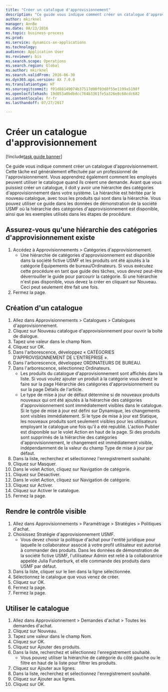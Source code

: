 ```yaml
--- 
title: "Créer un catalogue d'approvisionnement"
description: "Ce guide vous indique comment créer un catalogue d'approvisionnement."
author: mkirknel
manager: AnnBe
ms.date: 08/23/2016
ms.topic: business-process
ms.prod: 
ms.service: dynamics-ax-applications
ms.technology: 
audience: Application User
ms.reviewer: bis
ms.search.scope: Operations
ms.search.region: Global
ms.author: mkirknel
ms.search.validFrom: 2016-06-30
ms.dyn365.ops.version: AX 7.0.0
ms.translationtype: HT
ms.sourcegitcommit: f01d88149074b37517d00f03d8f55e1199a5198f
ms.openlocfilehash: 19d053a0bdbdcc764b3361fe5a326e8c68cdc682
ms.contentlocale: fr-fr
ms.lasthandoff: 07/27/2017

---
```

# <a name="create-a-procurement-catalog"></a>Créer un catalogue d'approvisionnement

[!include[task guide banner](../../includes/task-guide-banner.md)]

Ce guide vous indique comment créer un catalogue d'approvisionnement. Cette tâche est généralement effectuée par un professionnel de l'approvisionnement. Vous apprendrez également comment les employés peuvent utiliser le catalogue quand ils créent une demande. Avant que vous puissiez créer un catalogue, il doit y avoir une hiérarchie des catégories d'approvisionnement dans votre système. La hiérarchie est héritée par le nouveau catalogue, avec tous les produits qui sont dans la hiérarchie. Vous pouvez utiliser ce guide dans les données de démonstration de la société USMF où la hiérarchie des catégories d'approvisionnement est disponible, ainsi que les exemples utilisés dans les étapes de procédure.


## <a name="ensure-that-a-procurement-category-hierarchy-exists"></a>Assurez-vous qu'une hiérarchie des catégories d'approvisionnement existe
1. Accédez à Approvisionnements > Catégories d'approvisionnement.
    * Une hiérarchie de catégories d'approvisionnement est disponible dans la société fictive USMF et les produits ont été ajoutés à la catégorie Équipements de bureau/Ordinateurs. Si vous exécutez cette procédure en tant que guide des tâches, vous devrez peut-être déverrouiller le guide pour parcourir la catégorie. Si une hiérarchie n'est pas disponible, vous devez la créer en cliquant sur Nouveau. Ceci peut seulement être fait une fois.  
2. Fermez la page.

## <a name="create-a-catalog"></a>Création d'un catalogue
1. Allez dans Approvisionnements > Catalogues > Catalogues d'approvisionnement.
2. Cliquez sur Nouveau catalogue d'approvisionnement pour ouvrir la boîte de dialogue.
3. Tapez une valeur dans le champ Nom.
4. Cliquez sur OK.
5. Dans l'arborescence, développez « CATÉGORIES D'APPROVISIONNEMENT DE L'ENTREPRISE ».
6. Dans l'arborescence, développez ORDINATEURS DE BUREAU.
7. Dans l'arborescence, sélectionnez Ordinateurs.
    * Les produits du catalogue d'approvisionnement sont affichés dans la liste. Si vous voulez ajouter un produit à la catégorie vous devez le faire sur la page Hiérarchie des catégories d'approvisionnement ou sur la page Détails de l'article.  
    * Le type de mise à jour de défaut détermine si de nouveaux produits nouveaux qui ont été ajoutés à la hiérarchie des catégories d'approvisionnement sont immédiatement visibles dans le catalogue. Si le type de mise à jour est défini sur Dynamique, les changements sont visibles immédiatement. Si le type de mise à jour est Statique, les nouveaux produits sont seulement visibles pour les utilisateurs employant le catalogue une fois qu'il a été republié. L'action Publier est disponible sur le volet Action en haut de la page. Si des produits sont supprimés de la hiérarchie des catégories d'approvisionnement, le changement est immédiatement visible, indépendamment de la valeur du champ Type de mise à jour par défaut.  
8. Dans la liste, recherchez et sélectionnez l'enregistrement souhaité.
9. Cliquez sur Masquer.
10. Dans le volet Action, cliquez sur Navigation de catégorie.
11. Cliquez sur Désactiver.
12. Dans le volet Action, cliquez sur Navigation de catégorie.
13. Cliquez sur Activer.
14. Cliquez sur Activer le catalogue.
15. Fermez la page.

## <a name="make-the-catalog-visible"></a>Rendre le contrôle visible
1. Allez dans Approvisionnements > Paramétrage > Stratégies > Politiques d'achat.
2. Choisissez Stratégie d'approvisionnement USMF.
    * Vous devez choisir la politique d'achat pour l'entité juridique pour laquelle le collaborateur associé à votre profil utilisateur est autorisé à commander des produits. Dans les données de démonstration de la société fictive USMF, l'utilisateur Admin est relié à la collaboratrice appelée Julia Funderburk, et elle commande des produits dans USMF par défaut.  
3. Dans la liste, cliquer sur le lien dans la ligne sélectionnée.
4. Sélectionnez le catalogue que vous venez de créer.
5. Cliquez sur OK.
6. Fermez la page.
7. Fermez la page.

## <a name="use-the-catalog"></a>Utiliser le catalogue
1. Allez dans Approvisionnement > Demandes d'achat > Toutes les demandes d'achat.
2. Cliquez sur Nouveau.
3. Tapez une valeur dans le champ Nom.
4. Cliquez sur OK.
5. Cliquez sur Ajouter des produits.
6. Dans la liste, recherchez et sélectionnez l'enregistrement souhaité.
    * Vous pouvez utiliser la hiérarchie de catégorie du côté gauche ou le filtre en haut de la liste pour filtrer les produits.  
7. Cliquez sur Ajouter aux lignes.
8. Dans la liste, recherchez et sélectionnez l'enregistrement souhaité.
9. Cliquez sur Ajouter aux lignes.
10. Cliquez sur OK.


